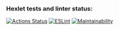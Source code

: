 ### Hexlet tests and linter status:

[![Actions Status](https://github.com/farshmachine/backend-project-lvl2/workflows/hexlet-check/badge.svg)](https://github.com/farshmachine/backend-project-lvl2/actions)
[![ESLint](https://github.com/farshmachine/backend-project-lvl1/actions/workflows/lint.yml/badge.svg)](https://github.com/farshmachine/backend-project-lvl1/actions/workflows/lint.yml)
[![Maintainability](https://api.codeclimate.com/v1/badges/3c22d5861512c0ce7019/maintainability)](https://codeclimate.com/github/farshmachine/backend-project-lvl1/maintainability)
